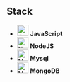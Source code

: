 ## Stack

- <img src="https://i.ibb.co/zJNtC3N/Javascript.png" alt="Javascript" width="25"> <b>JavaScript</b>
- <img src="https://i.ibb.co/VgCtTNj/Nodejs.png" alt="Nodejs" width="25"> <b>NodeJS</b>
- <img src="https://i.ibb.co/fD0SPLh/Mysql.png" alt="Mysql" width="25"> <b>Mysql</b>
- <img src="https://i.ibb.co/4K5ckbd/Mongodb.png" alt="Mongodb" width="25"> <b>MongoDB</b>
